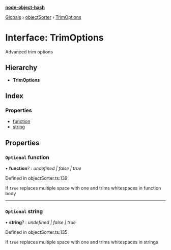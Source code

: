 **[node-object-hash](../README.md)**

[Globals](../README.md) › [objectSorter](../modules/objectsorter.md) › [TrimOptions](objectsorter.trimoptions.md)

# Interface: TrimOptions

Advanced trim options

## Hierarchy

* **TrimOptions**

## Index

### Properties

* [function](objectsorter.trimoptions.md#optional-function)
* [string](objectsorter.trimoptions.md#optional-string)

## Properties

### `Optional` function

• **function**? : *undefined | false | true*

Defined in objectSorter.ts:139

If `true` replaces multiple space with one and trims whitespaces in function body

___

### `Optional` string

• **string**? : *undefined | false | true*

Defined in objectSorter.ts:135

If `true` replaces multiple space with one and trims whitespaces in strings